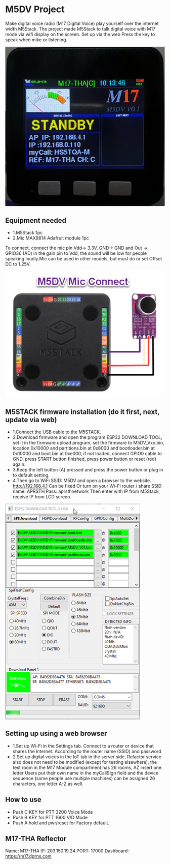 # M5DV Project
Make digital voice radio (M17 Digital Voice) play yourself over the internet width M5Stack.
The project made M5Stack to talk digital voice with M17 mode via wifi display on the screen. Set up via the web Press the key to speak when mike or listening.

![image](https://github.com/nakhonthai/M5DV/raw/main/img/M5DV_V01.png)

## Equipment needed
- 1.M5Stack 1pc
- 2.Mic MAX9814 Adafruit module 1pc

To connect, connect the mic pin Vdd-> 3.3V, GND-> GND and Out -> GPIO36 (AD) in the gain pin to Vdd, the sound will be low for people speaking loudly.Mic can be used in other models, but must do or set Offset DC to 1.25V.

![image](https://github.com/nakhonthai/M5DV/raw/main/img/M5DVMic.png)

## M5STACK firmware installation (do it first, next, update via web)
- 1.Connect the USB cable to the M5STACK.
- 2.Download firmware and open the program ESP32 DOWNLOAD TOOL, set it in the firmware upload program, set the firmware to M5DV_Vxx.bin, location 0x10000 and partitions.bin at 0x8000 and bootloader.bin at 0x10000 and boot.bin at 0xe000, if not loaded, connect GPIO0 cable to GND, press START button finished, press power button or reset (red) again.
- 3.Keep the left button (A) pressed and press the power button or plug in to default setting.
- 4.Then go to WiFi SSID: M5DV and open a browser to the website. http://192.168.4.1 Can be fixed Or turn on your Wi-Fi router / share SSID name: APRSTH Pass: aprsthnetwork Then enter with IP from M5Stack, receive IP from LCD screen.

![image](https://github.com/nakhonthai/M5DV/raw/main/img/ESP32Tool.png)

## Setting up using a web browser
- 1.Set up Wi-Fi in the Settings tab. Connect to a router or device that shares the Internet. According to the router name (SSID) and password
- 2.Set up digital voices in the IoT tab in the server side. Refactor service also does not need to be modified (except for testing elsewhere), the test room in the M17 Module compartment has 26 rooms, AZ insert one. letter Users put their own name in the myCallSign field and the device sequence (some people use multiple machines) can be assigned 26 characters, one letter A-Z as well.

## How to use
- Push C KEY for PTT 3200 Voice Mode
- Push B KEY for PTT 1600 V/D Mode
- Push A hold and pwr/reset for Factory default.

## M17-THA Reflector
  Name: M17-THA
  IP: 203.150.19.24
  PORT: 17000
  Dashboard: https://m17.dprns.com
